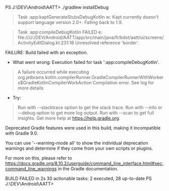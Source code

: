 PS J:\DEV\Android\AATT> ./gradlew installDebug

> Task :app:kaptGenerateStubsDebugKotlin
w: Kapt currently doesn't support language version 2.0+. Falling back to 1.9.

> Task :app:compileDebugKotlin FAILED
e: file:///J:/DEV/Android/AATT/app/src/main/java/fr/bdst/aatt/ui/screens/ActivityEditDialog.kt:231:18 Unresolved reference 'border'.

FAILURE: Build failed with an exception.

* What went wrong:
Execution failed for task ':app:compileDebugKotlin'.
> A failure occurred while executing org.jetbrains.kotlin.compilerRunner.GradleCompilerRunnerWithWorkers$GradleKotlinCompilerWorkAction
   > Compilation error. See log for more details

* Try:
> Run with --stacktrace option to get the stack trace.
> Run with --info or --debug option to get more log output.
> Run with --scan to get full insights.
> Get more help at https://help.gradle.org.

Deprecated Gradle features were used in this build, making it incompatible with Gradle 9.0.

You can use '--warning-mode all' to show the individual deprecation warnings and determine if they come from your own scripts or plugins.

For more on this, please refer to https://docs.gradle.org/8.10.2/userguide/command_line_interface.html#sec:command_line_warnings in the Gradle documentation.

BUILD FAILED in 2s
30 actionable tasks: 2 executed, 28 up-to-date
PS J:\DEV\Android\AATT> 